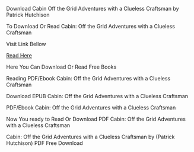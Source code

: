 Download Cabin Off the Grid Adventures with a Clueless Craftsman by Patrick Hutchison

To Download Or Read Cabin: Off the Grid Adventures with a Clueless Craftsman

Visit Link Bellow

[Read Here](https://mobionlines.web.app/jungle/203579088-cabin)

Here You Can Download Or Read Free Books

Reading PDF/Ebook Cabin: Off the Grid Adventures with a Clueless Craftsman

Download EPUB Cabin: Off the Grid Adventures with a Clueless Craftsman

PDF/Ebook Cabin: Off the Grid Adventures with a Clueless Craftsman

Now You ready to Read Or Download PDF Cabin: Off the Grid Adventures with a Clueless Craftsman

Cabin: Off the Grid Adventures with a Clueless Craftsman by (Patrick Hutchison) PDF Free Download

